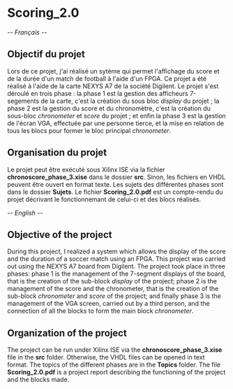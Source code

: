 # Scoring_2.0

*-- Français --*
## Objectif du projet 

Lors de ce projet, j'ai réalisé un sytème qui permet l'affichage du score et de la durée d'un match de football à l'aide d'un FPGA. Ce projet a été réalisé à l'aide de la carte NEXYS A7 de la société Digilent. Le projet s'est déroulé en trois phase : la phase 1 est la gestion des afficheurs 7-segements de la carte, c'est la création du sous bloc *display* du projet ; la phase 2 est la gestion du score et du chronomètre, c'est la création du sous-bloc *chronometer* et *score* du projet ; et enfin la phase 3 est la gestion de l'écran VGA, effectuée par une personne tierce, et la mise en relation de tous les blocs pour former le bloc principal *chronometer*. 

## Organisation du projet

Le projet peut être exécuté sous Xilinx ISE via la fichier **chronoscore_phase_3.xise** dans le dossier **src**. Sinon, les fichiers en VHDL peuvent être ouvert en format texte. Les sujets des différentes phases sont dans le dossier **Sujets**. Le fichier **Scoring_2.0.pdf** est un compte-rendu du projet décrivant le fonctionnemant de celui-ci et des blocs réalisés.


*-- English --*

## Objective of the project 

During this project, I realized a system which allows the display of the score and the duration of a soccer match using an FPGA. This project was carried out using the NEXYS A7 board from Digilent. The project took place in three phases: phase 1 is the management of the 7-segment displays of the board, that is the creation of the sub-block *display* of the project; phase 2 is the management of the score and the chronometer, that is the creation of the sub-block *chronometer* and *score* of the project; and finally phase 3 is the management of the VGA screen, carried out by a third person, and the connection of all the blocks to form the main block *chronometer*. 

## Organization of the project

The project can be run under Xilinx ISE via the **chronoscore_phase_3.xise** file in the **src** folder. Otherwise, the VHDL files can be opened in text format. The topics of the different phases are in the **Topics** folder. The file **Scoring_2.0.pdf** is a project report describing the functioning of the project and the blocks made.

